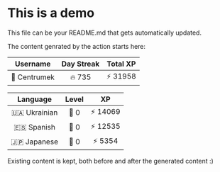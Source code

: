 # This is a demo

This file can be your README.md that gets automatically updated.

The content genrated by the action starts here:

<!--START_SECTION:duolingoStats-->
<!-- Automatically generated with https://github.com/centrumek/duolingo-readme-stats-->

| Username | Day Streak | Total XP |
|:---:|:---:|:---:|
| 👤 Centrumek | 🔥 735 | ⚡ 31958 |

| Language | Level | XP |
|:---:|:---:|:---:|
| 🇺🇦 Ukrainian | 👑 0 | ⚡ 14069 |
| 🇪🇸 Spanish | 👑 0 | ⚡ 12535 |
| 🇯🇵 Japanese | 👑 0 | ⚡ 5354 |

<!--END_SECTION:duolingoStats-->

Existing content is kept, both before and after the generated content :)